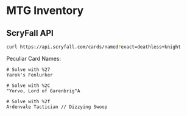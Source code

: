 # MTG Inventory

## ScryFall API

```bash
curl https://api.scryfall.com/cards/named?exact=deathless+knight
```

Peculiar Card Names:

```
# Solve with %27
Yarok's Fenlurker

# Solve with %2C
"Yorvo, Lord of Garenbrig"A

# Solve with %2f
Ardenvale Tactician // Dizzying Swoop
```

